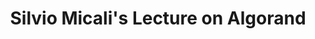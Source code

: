 ---
title: "Silvio Micali&#39;s Lecture on Algorand"
description: "What better way to learn about Algorand than to hear from the founder himself - Silvio Micali - winner of Turing Award, on how he has solved the blockchain trilemma with the Algorand consensus protocol. Algorand and its features are introduced and compared against other similar blockchains Suitable for anyone interested to find out more about Algorand blockchain and what it is all about."
type: "starter kits"
category: "Blockchain Basics"
difficulty: "Basic"
summary: "Learn from the founder of Algorand himself introducing to you about Algorand and its features"
file_path: ""
image: "https://assets-global.website-files.com/5e39e095596498a8b9624af1/5ffca6e3e0d8ad9231cc2af6_Portfolio-course---final.png"
link: "https://youtu.be/NykZ-ZSKkxM"
status: "open"
---